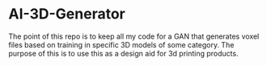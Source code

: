 # AI-3D-Generator
The point of this repo is to keep all my code for a GAN that generates voxel files based on training in specific 3D models of some category. The purpose of this is to use this as a design aid for 3d printing products.
